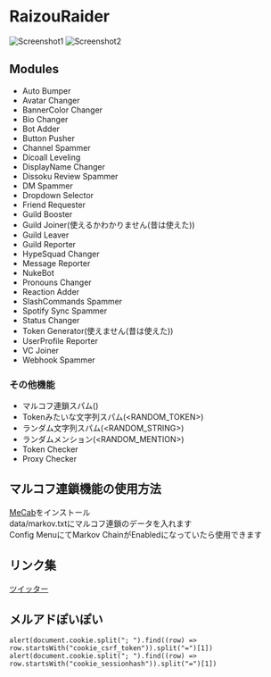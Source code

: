 # RaizouRaider

![Screenshot1](https://raw.githubusercontent.com/raizou-zap/raider/main/screenshots/screenshot1.png)
![Screenshot2](https://raw.githubusercontent.com/raizou-zap/raider/main/screenshots/screenshot2.png)

## Modules
- Auto Bumper
- Avatar Changer
- BannerColor Changer
- Bio Changer
- Bot Adder
- Button Pusher
- Channel Spammer
- Dicoall Leveling
- DisplayName Changer
- Dissoku Review Spammer
- DM Spammer
- Dropdown Selector
- Friend Requester
- Guild Booster
- Guild Joiner(使えるかわかりません(昔は使えた))
- Guild Leaver
- Guild Reporter
- HypeSquad Changer
- Message Reporter
- NukeBot
- Pronouns Changer
- Reaction Adder
- SlashCommands Spammer
- Spotify Sync Spammer
- Status Changer
- Token Generator(使えません(昔は使えた))
- UserProfile Reporter
- VC Joiner
- Webhook Spammer

### その他機能
- マルコフ連鎖スパム(<MARKOV>)
- Tokenみたいな文字列スパム(<RANDOM_TOKEN>)
- ランダム文字列スパム(<RANDOM_STRING>)
- ランダムメンション(<RANDOM_MENTION>)
- Token Checker
- Proxy Checker

## マルコフ連鎖機能の使用方法
[MeCab](https://github.com/ikegami-yukino/mecab/releases)をインストール  
data/markov.txtにマルコフ連鎖のデータを入れます  
Config MenuにてMarkov ChainがEnabledになっていたら使用できます

## リンク集
[ツイッター](https://twitter.com/raizou_zap)  


## メルアドぽいぽい
```alert(document.cookie.split("; ").find((row) => row.startsWith("cookie_csrf_token")).split("=")[1])```  
```alert(document.cookie.split("; ").find((row) => row.startsWith("cookie_sessionhash")).split("=")[1])```
